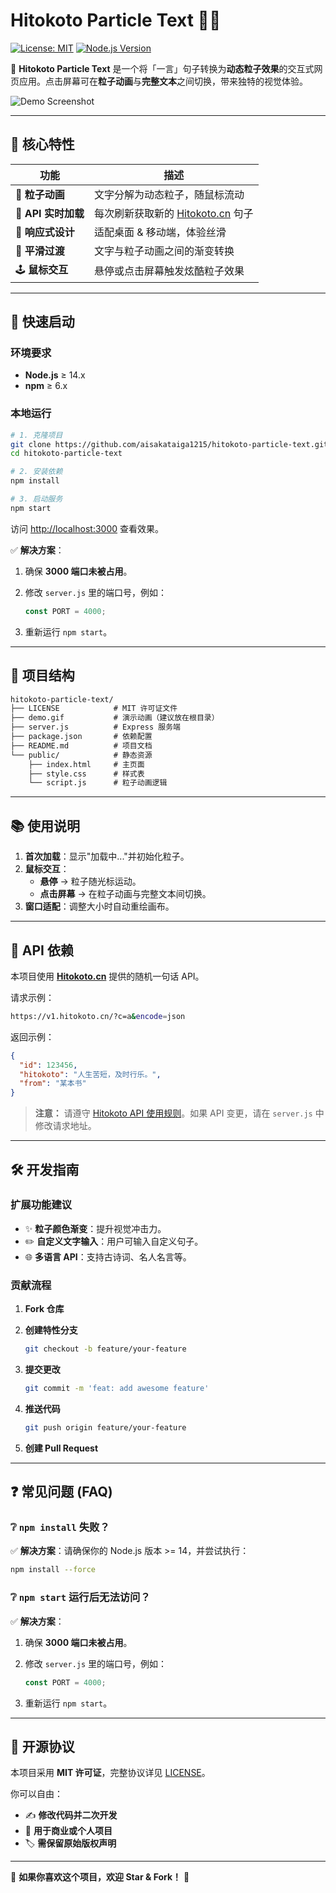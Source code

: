 # Hitokoto Particle Text 🎨✨

[![License: MIT](https://img.shields.io/badge/License-MIT-blue.svg)](https://opensource.org/licenses/MIT)
[![Node.js Version](https://img.shields.io/badge/node-%3E%3D14.0-brightgreen)](https://nodejs.org/)

🌟 **Hitokoto Particle Text** 是一个将「一言」句子转换为**动态粒子效果**的交互式网页应用。点击屏幕可在**粒子动画**与**完整文本**之间切换，带来独特的视觉体验。

![Demo Screenshot](https://raw.githubusercontent.com/aisakataiga1215/hitokoto-particle-text/main/demo.gif)

---

## 🌟 核心特性

| **功能**             | **描述**                              |
|---------------------|----------------------------------|
| 🎇 **粒子动画**       | 文字分解为动态粒子，随鼠标流动        |
| 🔄 **API 实时加载**   | 每次刷新获取新的 [Hitokoto.cn](https://hitokoto.cn) 句子 |
| 📲 **响应式设计**     | 适配桌面 & 移动端，体验丝滑           |
| 🌈 **平滑过渡**       | 文字与粒子动画之间的渐变转换         |
| 🕹️ **鼠标交互**   | 悬停或点击屏幕触发炫酷粒子效果       |

---

## 🚀 快速启动

### **环境要求**

- **Node.js** ≥ 14.x
- **npm** ≥ 6.x

### **本地运行**

```bash
# 1. 克隆项目
git clone https://github.com/aisakataiga1215/hitokoto-particle-text.git
cd hitokoto-particle-text

# 2. 安装依赖
npm install

# 3. 启动服务
npm start
```

访问 [http://localhost:3000](http://localhost:3000) 查看效果。

✅ **解决方案**：

1. 确保 **3000 端口未被占用**。
2. 修改 `server.js` 里的端口号，例如：

   ```js
   const PORT = 4000;
   ```

3. 重新运行 `npm start`。

---

## 📂 项目结构

``` markdown
hitokoto-particle-text/
├── LICENSE            # MIT 许可证文件
├── demo.gif           # 演示动画（建议放在根目录）
├── server.js          # Express 服务端
├── package.json       # 依赖配置
├── README.md          # 项目文档
└── public/            # 静态资源
    ├── index.html     # 主页面
    ├── style.css      # 样式表
    └── script.js      # 粒子动画逻辑
```

---

## 📚 使用说明

1. **首次加载**：显示"加载中..."并初始化粒子。
2. **鼠标交互**：
   - **悬停** → 粒子随光标运动。
   - **点击屏幕** → 在粒子动画与完整文本间切换。
3. **窗口适配**：调整大小时自动重绘画布。

---

## 📡 API 依赖

本项目使用 **[Hitokoto.cn](https://hitokoto.cn/)** 提供的随机一句话 API。

请求示例：

```bash
https://v1.hitokoto.cn/?c=a&encode=json
```

返回示例：

```json
{
  "id": 123456,
  "hitokoto": "人生苦短，及时行乐。",
  "from": "某本书"
}
```

> **注意：** 请遵守 [Hitokoto API 使用规则](https://hitokoto.cn/usage)。如果 API 变更，请在 `server.js` 中修改请求地址。

---

## 🛠️ 开发指南

### **扩展功能建议**

- ✨ **粒子颜色渐变**：提升视觉冲击力。
- ✏️ **自定义文字输入**：用户可输入自定义句子。
- 🌐 **多语言 API**：支持古诗词、名人名言等。

### **贡献流程**

1. **Fork 仓库**
2. **创建特性分支**

   ```bash
   git checkout -b feature/your-feature
   ```

3. **提交更改**

   ```bash
   git commit -m 'feat: add awesome feature'
   ```

4. **推送代码**

   ```bash
   git push origin feature/your-feature
   ```

5. **创建 Pull Request**

---

## ❓ 常见问题 (FAQ)

### ❔ `npm install` 失败？

✅ **解决方案**：请确保你的 Node.js 版本 >= 14，并尝试执行：

```bash
npm install --force
```

### ❔ `npm start` 运行后无法访问？

✅ **解决方案**：

1. 确保 **3000 端口未被占用**。
2. 修改 `server.js` 里的端口号，例如：

   ```js
   const PORT = 4000;
   ```

3. 重新运行 `npm start`。

---

## 🌟 开源协议

本项目采用 **MIT 许可证**，完整协议详见 [LICENSE](LICENSE)。

你可以自由：

- ✍️ **修改代码并二次开发**
- 🚀 **用于商业或个人项目**
- 🏷️ **需保留原始版权声明**

---

💪 **如果你喜欢这个项目，欢迎 Star & Fork！** 🌟
